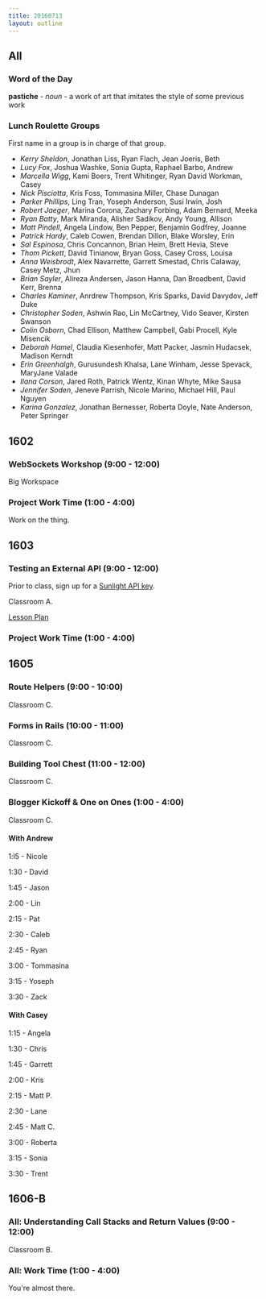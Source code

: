 ```yaml
---
title: 20160713
layout: outline
---
```


## All

### Word of the Day

**pastiche** - _noun_ - a work of art that imitates the style of some previous work


### Lunch Roulette Groups

First name in a group is in charge of that group.

* *Kerry Sheldon*, Jonathan Liss, Ryan Flach, Jean Joeris, Beth
* *Lucy Fox*, Joshua Washke, Sonia Gupta, Raphael Barbo, Andrew
* *Marcella Wigg*, Kami Boers, Trent Whitinger, Ryan David Workman, Casey
* *Nick Pisciotta*, Kris Foss, Tommasina Miller, Chase Dunagan
* *Parker Phillips*, Ling Tran, Yoseph Anderson, Susi Irwin, Josh
* *Robert Jaeger*, Marina Corona, Zachary Forbing, Adam Bernard, Meeka
* *Ryan Batty*, Mark Miranda, Alisher Sadikov, Andy Young, Allison
* *Matt Pindell*, Angela Lindow, Ben Pepper, Benjamin Godfrey, Joanne
* *Patrick Hardy*, Caleb Cowen, Brendan Dillon, Blake Worsley, Erin
* *Sal Espinosa*, Chris Concannon, Brian Heim, Brett Hevia, Steve
* *Thom Pickett*, David Tinianow, Bryan Goss, Casey Cross, Louisa
* *Anna Weisbrodt*, Alex Navarrette, Garrett Smestad, Chris Calaway, Casey Metz, Jhun
* *Brian Sayler*, Alireza Andersen, Jason Hanna, Dan Broadbent, David Kerr, Brenna
* *Charles Kaminer*, Anrdrew Thompson, Kris Sparks, David Davydov, Jeff Duke
* *Christopher Soden*, Ashwin Rao, Lin McCartney, Vido Seaver, Kirsten Swanson
* *Colin Osborn*, Chad Ellison, Matthew Campbell, Gabi Procell, Kyle Misencik
* *Deborah Hamel*, Claudia Kiesenhofer, Matt Packer, Jasmin Hudacsek, Madison Kerndt
* *Erin Greenhalgh*, Gurusundesh Khalsa, Lane Winham, Jesse Spevack, MaryJane Valade
* *Ilana Corson*, Jared Roth, Patrick Wentz, Kinan Whyte, Mike Sausa
* *Jennifer Soden*, Jeneve Parrish, Nicole Marino, Michael Hill, Paul Nguyen
* *Karina Gonzalez*, Jonathan Bernesser, Roberta Doyle, Nate Anderson, Peter Springer

## 1602

### WebSockets Workshop (9:00 - 12:00)

Big Workspace

### Project Work Time (1:00 - 4:00)

Work on the thing.


## 1603

### Testing an External API (9:00 - 12:00)

Prior to class, sign up for a [Sunlight API key](https://sunlightfoundation.com/api/accounts/register/).

Classroom A.

[Lesson Plan](https://github.com/turingschool/lesson_plans/blob/master/ruby_03-professional_rails_applications/testing_against_third_party_apis.md)

### Project Work Time (1:00 - 4:00)


## 1605

### Route Helpers (9:00 - 10:00)

Classroom C.

### Forms in Rails (10:00 - 11:00)

Classroom C.

### Building Tool Chest (11:00 - 12:00)

Classroom C.

### Blogger Kickoff & One on Ones (1:00 - 4:00)

Classroom C.

#### With Andrew

1:l5 - Nicole

1:30 - David

1:45 - Jason

2:00 - Lin

2:15 - Pat

2:30 - Caleb

2:45 - Ryan

3:00 - Tommasina

3:15 - Yoseph

3:30 - Zack

#### With Casey

1:15 - Angela

1:30 - Chris

1:45 - Garrett

2:00 - Kris

2:15 - Matt P.

2:30 - Lane

2:45 - Matt C.

3:00 - Roberta

3:15 - Sonia

3:30 - Trent


## 1606-B

### All: Understanding Call Stacks and Return Values (9:00 - 12:00)

Classroom B.

### All: Work Time (1:00 - 4:00)

You're almost there.
